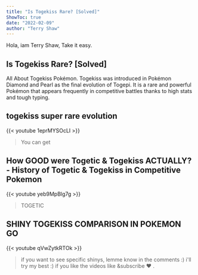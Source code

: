 ```yaml
---
title: "Is Togekiss Rare? [Solved]"
ShowToc: true 
date: "2022-02-09"
author: "Terry Shaw" 
---
```


Hola, iam Terry Shaw, Take it easy.
## Is Togekiss Rare? [Solved]
 All About Togekiss Pokémon. Togekiss was introduced in Pokémon Diamond and Pearl as the final evolution of Togepi. It is a rare and powerful Pokémon that appears frequently in competitive battles thanks to high stats and tough typing.

## togekiss super rare evolution
{{< youtube 1eprMYSOcLI >}}
>You can get 

## How GOOD were Togetic & Togekiss ACTUALLY? - History of Togetic & Togekiss in Competitive Pokemon
{{< youtube yeb9MpBlg7g >}}
>TOGETIC

## SHINY TOGEKISS COMPARISON IN POKEMON GO
{{< youtube qVwZytkRTOk >}}
>if you want to see specific shinys, lemme know in the comments :) i'll try my best :) if you like the videos like &subscribe ♥️ .

